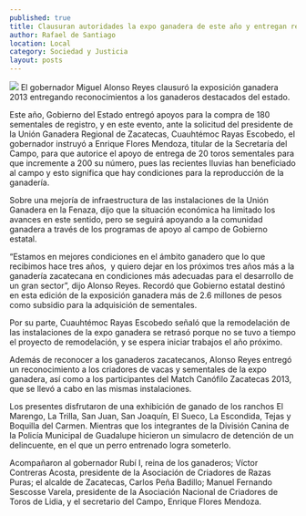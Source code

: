 ```yaml
---
published: true
title: Clausuran autoridades la expo ganadera de este año y entregan reconocimientos
author: Rafael de Santiago
location: Local
category: Sociedad y Justicia
layout: posts
---
```


![](http://i.imgur.com/y3b2pbbm.jpg)
El gobernador Miguel Alonso Reyes clausuró la exposición ganadera 2013 entregando reconocimientos a los ganaderos destacados del estado. 

Este año, Gobierno del Estado entregó apoyos para la compra de 180 sementales de registro, y en este evento, ante la solicitud del presidente de la Unión Ganadera Regional de Zacatecas, Cuauhtémoc Rayas Escobedo, el gobernador instruyó a Enrique Flores Mendoza, titular de la Secretaría del Campo, para que autorice el apoyo de entrega de 20 toros sementales para que incremente a 200 su número, pues las recientes lluvias han beneficiado al campo y esto significa que hay condiciones para la reproducción de la ganadería.

Sobre una mejoría de infraestructura de las instalaciones de la Unión Ganadera en la Fenaza, dijo que la situación económica ha limitado los avances en este sentido, pero se seguirá apoyando a la comunidad ganadera a través de los programas de apoyo al campo de Gobierno estatal.

“Estamos en mejores condiciones en el ámbito ganadero que lo que recibimos hace tres años,  y quiero dejar en los próximos tres años más a la ganadería zacatecana en condiciones más adecuadas para el desarrollo de un gran sector”, dijo Alonso Reyes.
Recordó que Gobierno estatal destinó en esta edición de la exposición ganadera más de 2.6 millones de pesos como subsidio para la adquisición de sementales.

Por su parte, Cuauhtémoc Rayas Escobedo señaló que la remodelación de las instalaciones de la expo ganadera se retrasó porque no se tuvo a tiempo el proyecto de remodelación, y se espera iniciar trabajos el año próximo.

Además de reconocer a los ganaderos zacatecanos, Alonso Reyes entregó un reconocimiento a los criadores de vacas y sementales de la expo ganadera, así como a los participantes del Match Canófilo Zacatecas 2013, que se llevó a cabo en las mismas instalaciones.

Los presentes disfrutaron de una exhibición de ganado de los ranchos El Marengo, La Trilla, San Juan, San Joaquín, El Sueco, La Escondida, Tejas y Boquilla del Carmen. Mientras que los integrantes de la División Canina de la Policía Municipal de Guadalupe hicieron un simulacro de detención de un delincuente, en el que un perro entrenado logra someterlo.

Acompañaron al gobernador Rubí I, reina de los ganaderos; Víctor Contreras Acosta, presidente de la Asociación de Criadores de Razas Puras; el alcalde de Zacatecas, Carlos Peña Badillo; Manuel Fernando Sescosse Varela, presidente de la Asociación Nacional de Criadores de Toros de Lidia, y el secretario del Campo, Enrique Flores Mendoza.
